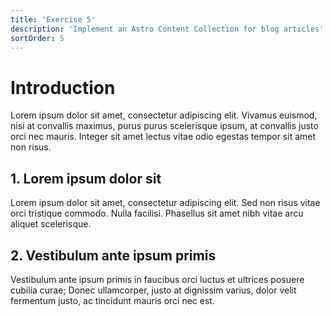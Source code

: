```yaml
---
title: 'Exercise 5'
description: 'Implement an Astro Content Collection for blog articles'
sortOrder: 5
---
```


# Introduction

Lorem ipsum dolor sit amet, consectetur adipiscing elit. Vivamus euismod, nisi at convallis maximus, purus purus scelerisque ipsum, at convallis justo orci nec mauris. Integer sit amet lectus vitae odio egestas tempor sit amet non risus.

## 1. Lorem ipsum dolor sit

Lorem ipsum dolor sit amet, consectetur adipiscing elit. Sed non risus vitae orci tristique commodo. Nulla facilisi. Phasellus sit amet nibh vitae arcu aliquet scelerisque.

## 2. Vestibulum ante ipsum primis

Vestibulum ante ipsum primis in faucibus orci luctus et ultrices posuere cubilia curae; Donec ullamcorper, justo at dignissim varius, dolor velit fermentum justo, ac tincidunt mauris orci nec est.
